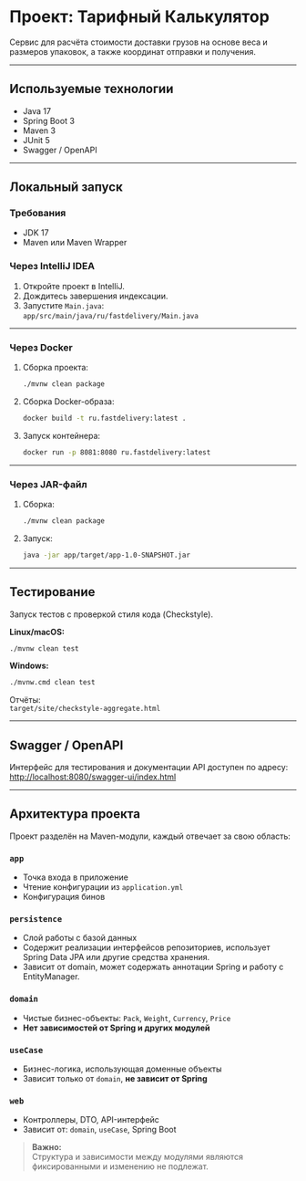 # Проект: Тарифный Калькулятор

Сервис для расчёта стоимости доставки грузов на основе веса и размеров упаковок, а также координат отправки и получения.

---

## Используемые технологии

- Java 17
- Spring Boot 3
- Maven 3
- JUnit 5
- Swagger / OpenAPI

---

## Локальный запуск

### Требования

- JDK 17
- Maven или Maven Wrapper

### Через IntelliJ IDEA

1. Откройте проект в IntelliJ.
2. Дождитесь завершения индексации.
3. Запустите `Main.java`:  
   `app/src/main/java/ru/fastdelivery/Main.java`

---

### Через Docker

1. Сборка проекта:

   ```bash
   ./mvnw clean package
   ```

2. Сборка Docker-образа:

   ```bash
   docker build -t ru.fastdelivery:latest .
   ```

3. Запуск контейнера:

   ```bash
   docker run -p 8081:8080 ru.fastdelivery:latest
   ```

---

### Через JAR-файл

1. Сборка:

   ```bash
   ./mvnw clean package
   ```

2. Запуск:

   ```bash
   java -jar app/target/app-1.0-SNAPSHOT.jar
   ```

---

## Тестирование

Запуск тестов с проверкой стиля кода (Checkstyle).

**Linux/macOS:**

```bash
./mvnw clean test
```

**Windows:**

```bash
./mvnw.cmd clean test
```

 Отчёты:  
`target/site/checkstyle-aggregate.html`

---

## Swagger / OpenAPI

Интерфейс для тестирования и документации API доступен по адресу:  
[http://localhost:8080/swagger-ui/index.html](http://localhost:8080/swagger-ui/index.html)

---

## Архитектура проекта

Проект разделён на Maven-модули, каждый отвечает за свою область:

### `app`
- Точка входа в приложение
- Чтение конфигурации из `application.yml`
- Конфигурация бинов

### `persistence`
- Слой работы с базой данных
- Содержит реализации интерфейсов репозиториев, использует Spring Data JPA или другие средства хранения.
- Зависит от domain, может содержать аннотации Spring и работу с EntityManager.

### `domain`
- Чистые бизнес-объекты: `Pack`, `Weight`, `Currency`, `Price`
- **Нет зависимостей от Spring и других модулей**

### `useCase`
- Бизнес-логика, использующая доменные объекты
- Зависит только от `domain`, **не зависит от Spring**

### `web`
- Контроллеры, DTO, API-интерфейс
- Зависит от: `domain`, `useCase`, Spring Boot

> **Важно:**  
> Структура и зависимости между модулями являются фиксированными и изменению не подлежат.

